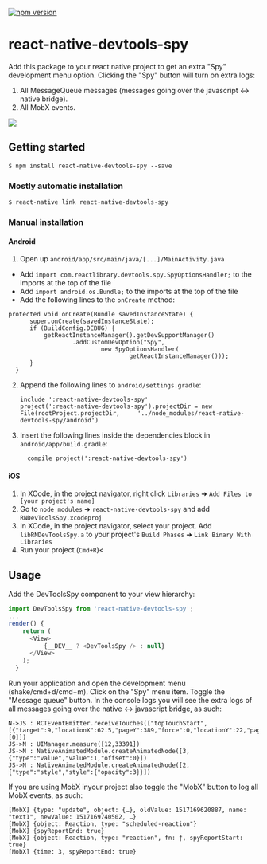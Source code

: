 [![npm version](https://badge.fury.io/js/react-native-devtools-spy.svg)](https://badge.fury.io/js/react-native-devtools-spy)
# react-native-devtools-spy

Add this package to your react native project to get an extra "Spy" development menu option.
Clicking the "Spy" button will turn on extra logs:
1. All MessageQueue messages (messages going over the javascript <-> native bridge).
2. All MobX events.

![](https://media.giphy.com/media/3o6nUVbZSX54Mo67NS/giphy.gif)

## Getting started

`$ npm install react-native-devtools-spy --save`

### Mostly automatic installation

`$ react-native link react-native-devtools-spy`

### Manual installation

#### Android

1. Open up `android/app/src/main/java/[...]/MainActivity.java`
  - Add `import com.reactlibrary.devtools.spy.SpyOptionsHandler;` to the imports at the top of the file
  - Add `import android.os.Bundle;` to the imports at the top of the file
  - Add the following lines to the `onCreate` method:
  ```
  protected void onCreate(Bundle savedInstanceState) {
        super.onCreate(savedInstanceState);
        if (BuildConfig.DEBUG) {
            getReactInstanceManager().getDevSupportManager()
                    .addCustomDevOption("Spy",
                            new SpyOptionsHandler(
                                    getReactInstanceManager()));
        }
    } 
  ```
    
2. Append the following lines to `android/settings.gradle`:
  	```
  	include ':react-native-devtools-spy'
  	project(':react-native-devtools-spy').projectDir = new File(rootProject.projectDir, 	'../node_modules/react-native-devtools-spy/android')
  	```
3. Insert the following lines inside the dependencies block in `android/app/build.gradle`:
  	```
      compile project(':react-native-devtools-spy')
  	```

#### iOS

1. In XCode, in the project navigator, right click `Libraries` ➜ `Add Files to [your project's name]`
2. Go to `node_modules` ➜ `react-native-devtools-spy` and add `RNDevToolsSpy.xcodeproj`
3. In XCode, in the project navigator, select your project. Add `libRNDevToolsSpy.a` to your project's `Build Phases` ➜ `Link Binary With Libraries`
4. Run your project (`Cmd+R`)<

## Usage
Add the DevToolsSpy component to your view hierarchy:
```javascript
import DevToolsSpy from 'react-native-devtools-spy';
...
render() {
    return (
      <View>
          {__DEV__ ? <DevToolsSpy /> : null}
      </View>
    );
  }
```
Run your application and open the development menu (shake/cmd+d/cmd+m).
Click on the "Spy" menu item.
Toggle the "Message queue" button.
In the console logs you will see the extra logs of all messages going over the native <-> javascript bridge, as such:
```
N->JS : RCTEventEmitter.receiveTouches(["topTouchStart",[{"target":9,"locationX":62.5,"pageY":389,"force":0,"locationY":22,"pageX":197,"identifier":1,"timestamp":190140621.128411}],[0]])
JS->N : UIManager.measure([12,33391])
JS->N : NativeAnimatedModule.createAnimatedNode([3,{"type":"value","value":1,"offset":0}])
JS->N : NativeAnimatedModule.createAnimatedNode([2,{"type":"style","style":{"opacity":3}}])
```
If you are using MobX inyour project also toggle the "MobX" button to log all MobX events, as such:
```
[MobX] {type: "update", object: {…}, oldValue: 1517169620887, name: "text1", newValue: 1517169740502, …}
[MobX] {object: Reaction, type: "scheduled-reaction"}
[MobX] {spyReportEnd: true}
[MobX] {object: Reaction, type: "reaction", fn: ƒ, spyReportStart: true}
[MobX] {time: 3, spyReportEnd: true}
```
